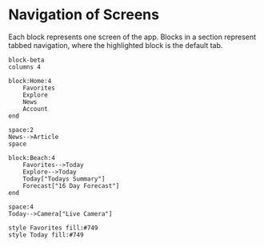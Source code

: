 # Navigation of Screens

Each block represents one screen of the app. Blocks in a section represent tabbed navigation, where the highlighted block is the default tab.

```mermaid
block-beta
columns 4

block:Home:4
    Favorites
    Explore
    News
    Account
end

space:2
News-->Article
space

block:Beach:4
    Favorites-->Today
    Explore-->Today
    Today["Todays Summary"]
    Forecast["16 Day Forecast"]
end

space:4
Today-->Camera["Live Camera"]

style Favorites fill:#749
style Today fill:#749
```

